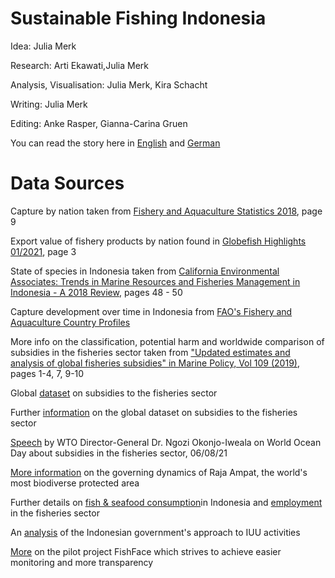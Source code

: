 # Sustainable Fishing Indonesia

Idea: Julia Merk

Research: Arti Ekawati,Julia Merk

Analysis, Visualisation: Julia Merk, Kira Schacht

Writing: Julia Merk

Editing: Anke Rasper, Gianna-Carina Gruen

You can read the story here in [English](dw.com/a-) and [German](dw.com/a-) 

# Data Sources 

Capture by nation taken from [Fishery and Aquaculture Statistics 2018](https://www.fao.org/3/cb1213t/CB1213T.pdf), page 9

Export value of fishery products by nation found in [Globefish Highlights 01/2021](https://www.fao.org/in-action/globefish/publications/details-publication/en/c/1297260/), page 3

State of species in Indonesia taken from [California Environmental Associates: Trends in Marine Resources and Fisheries Management in Indonesia - A 2018 Review](https://www.packard.org/wp-content/uploads/2019/05/Indonesia-Marine-Full-Report-11.9.18.pdf), pages 48 - 50

Capture development over time in Indonesia from [FAO's Fishery and Aquaculture Country Profiles](https://www.fao.org/fishery/en/facp/idn?lang=en)

More info on the classification, potential harm and worldwide comparison of subsidies in the fisheries sector taken from ["Updated estimates and analysis of global fisheries subsidies" in Marine Policy, Vol 109 (2019)](https://www.sciencedirect.com/science/article/pii/S0308597X19303677?via=ihub), pages 1-4, 7, 9-10

Global [dataset](Sumaila_dataset.xlsx) on subsidies to the fisheries sector

Further [information](https://reader.elsevier.com/reader/sd/pii/S2352340919310613?token=B2572EDC64BBE32D0F7F960C6125F0D6A7ECEA62BE086242059EE9B742E62D262900924AF0E914774087366632D76655&originRegion=eu-west-1&originCreation=20211215073844) on the global dataset on subsidies to the fisheries sector

[Speech](https://www.youtube.com/watch?v=aUOTGddz2I0) by WTO Director-General Dr. Ngozi Okonjo-Iweala on World Ocean Day about subsidies in the fisheries sector, 06/08/21

[More information](https://www.tandfonline.com/doi/full/10.1080/21568316.2019.1686652?scroll=top&needAccess=true) on the governing dynamics of Raja Ampat, the world's most biodiverse protected area

Further details on [fish & seafood consumption](https://ourworldindata.org/grapher/fish-and-seafood-consumption-per-capita?tab=table)in Indonesia and [employment](https://stats.oecd.org/Index.aspx?DataSetCode=FISH_EMPL) in the fisheries sector 

An [analysis](https://www.nature.com/articles/s41559-018-0499-1.epdf?sharing_token=YmJhfafYmnPVdYUqyEhPQdRgN0jAjWel9jnR3ZoTv0PRh-MpU0vTRaPU4XNu_ty6JhCd4PfdcfEhe08n6_AUss8Rh5T4CPDQ8b3n9QGPC3bJBQpriMw-cjMNqONkJW-5-18kRxN9hRAp64qlObJh_TWA-00uMQzQxbEZZl3u3jHeJ5oHRE7tg_nC2cEboc9qQqxNGVEnTMGqf7mMo85aG_cU4F3u0o7W9QhDmDrvuJs=&tracking_referrer=news.mongabay.com) of the Indonesian government's approach to IUU activities

[More](https://www.natureaustralia.org.au/what-we-do/our-priorities/oceans/ocean-stories/fishface/) on the pilot project FishFace which strives to achieve easier monitoring and more transparency

